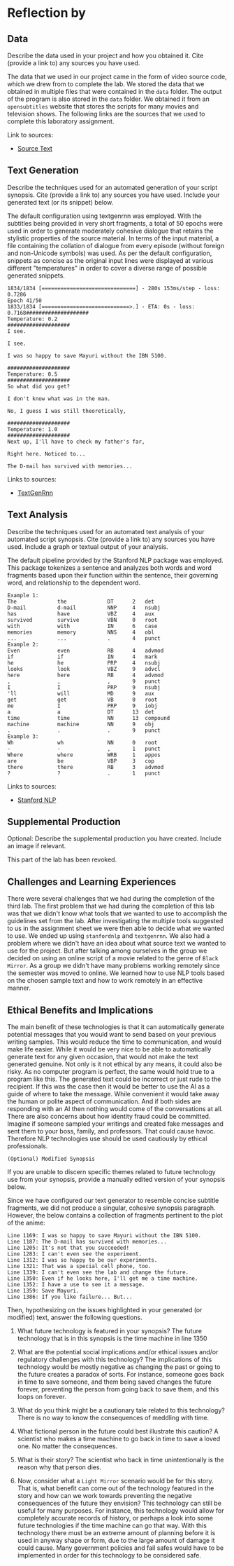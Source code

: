 # Reflection by 

## Data

Describe the data used in your project and how you obtained it. Cite (provide a link to) any sources you have used.

The data that we used in our project came in the form of video source code, which we drew from to complete the lab. We stored the data that we obtained in multiple files that were contained in the `data` folder. The output of the program is also stored in the `data` folder. We obtained it from an `opensubtitles` website that stores the scripts for many movies and television shows. The following links are the sources that we used to complete this laboratory assignment.

Link to sources:
- [Source Text](https://www.opensubtitles.org/en/ssearch/sublanguageid-all/idmovie-136913)

## Text Generation

Describe the techniques used for an automated generation of your script synopsis. Cite (provide a link to) any sources you have used. Include your generated text (or its snippet) below.

The default configuration using textgenrnn was employed. With the subtitles being provided in very short fragments, a total of 50 epochs were used in order to generate moderately cohesive dialogue that retains the stylistic properties of the source material. In terms of the input material, a file containing the collation of dialogue from every episode (without foreign and non-Unicode symbols) was used. As per the default configuration, snippets as concise as the original input lines were displayed at various different "temperatures" in order to cover a diverse range of possible generated snippets.

```
1834/1834 [==============================] - 280s 153ms/step - loss: 0.7286
Epoch 41/50
1833/1834 [============================>.] - ETA: 0s - loss: 0.7168####################
Temperature: 0.2
####################
I see.

I see.

I was so happy to save Mayuri without the IBN 5100.

####################
Temperature: 0.5
####################
So what did you get?

I don't know what was in the man.

No, I guess I was still theoretically,

####################
Temperature: 1.0
####################
Next up, I'll have to check my father's far,

Right here. Noticed to...

The D-mail has survived with memories...
```

Links to sources:
- [TextGenRnn](https://github.com/minimaxir/textgenrnn)

## Text Analysis

Describe the techniques used for an automated text analysis of your automated script synopsis. Cite (provide a link to) any sources you have used. Include a graph or textual output of your analysis.

The default pipeline provided by the Stanford NLP package was employed. This package tokenizes a sentence and analyzes both words and word fragments based upon their function within the sentence, their governing word, and relationship to the dependent word.

```
Example 1:
The             the             DT      2   det
D-mail          d-mail          NNP     4   nsubj
has             have            VBZ     4   aux
survived        survive         VBN     0   root
with            with            IN      6   case
memories        memory          NNS     4   obl
...             ...             .       4   punct
Example 2:
Even            even            RB      4   advmod
if              if              IN      4   mark
he              he              PRP     4   nsubj       
looks           look            VBZ     9   advcl
here            here            RB      4   advmod
,               ,               ,       9   punct
I               I               PRP     9   nsubj
'll             will            MD      9   aux
get             get             VB      0   root
me              I               PRP     9   iobj
a               a               DT      13  det
time            time            NN      13  compound
machine         machine         NN      9   obj
.               .               .       9   punct
Example 3:
Wh              wh              NN      0   root
-               -               ,       1   punct
Where           where           WRB     1   appos
are             be              VBP     3   cop
there           there           RB      3   advmod
?               ?               .       1   punct
```

Links to sources:
- [Stanford NLP](https://stanfordnlp.github.io/stanfordnlp/)

## Supplemental Production
Optional: Describe the supplemental production you have created. Include an image if relevant.

This part of the lab has been revoked.

## Challenges and Learning Experiences

There were several challenges that we had during the completion of the third lab. The first problem that we had during the completion of this lab was that we didn't know what tools that we wanted to use to accomplish the guidelines set from the lab. After investigating the multiple tools suggested to us in the assignment sheet we were then able to decide what we wanted to use. We ended up using `stanfordnlp` and `textgenrnn`. We also had a problem where we didn't have an idea about what source text we wanted to use for the project. But after talking among ourselves in the group we decided on using an online script of a movie related to the genre of `Black Mirror`. As a group we didn't have many problems working remotely since the semester was moved to online. We learned how to use NLP tools based on the chosen sample text and how to work remotely in an effective manner.

## Ethical Benefits and Implications

The main benefit of these technologies is that it can automatically generate potential messages that you would want to send based on your previous writing samples. This would reduce the time to communication, and would make life easier. While it would be very nice to be able to automatically generate text for any given occasion, that would not make the text generated genuine. Not only is it not ethical by any means, it could also be risky.  As no computer program is perfect, the same would hold true to a program like this. The generated text could be incorrect or just rude to the recipient. If this was the case then it would be better to use the AI as a guide of where to take the message. While convenient it would take away the human or polite aspect of communication. And if both sides are responding with an AI then nothing would come of the conversations at all. There are also concerns about how identity fraud could be committed. Imagine if someone sampled your writings and created fake messages and sent them to your boss, family, and professors. That could cause havoc. Therefore NLP technologies use should be used cautiously by ethical professionals.

```
(Optional) Modified Synopsis
```

If you are unable to discern specific themes related to future technology use from your synopsis, provide a manually edited version of your synopsis below.

Since we have configured our text generator to resemble concise subtitle fragments, we did not produce a singular, cohesive synopsis paragraph. However, the below contains a collection of fragments pertinent to the plot of the anime:

```
Line 1169: I was so happy to save Mayuri without the IBN 5100.
Line 1187: The D-mail has survived with memories...
Line 1205: It's not that you succeeded!
Line 1283: I can't even see the experiment.
Line 1312: I was so happy to be our experiments.
Line 1321: That was a special cell phone, too.
Line 1339: I can't even see the lab and change the future.
Line 1350: Even if he looks here, I'll get me a time machine.
Line 1352: I have a use to see it a message.
Line 1359: Save Mayuri.
Line 1386: If you like failure... But...
```

Then, hypothesizing on the issues highlighted in your generated (or modified) text, answer the following questions.

1. What future technology is featured in your synopsis?
The future technology that is in this synopsis is the time machine in line 1350


2. What are the potential social implications and/or ethical issues and/or regulatory challenges with this technology?
The implications of this technology would be mostly negative as changing the past or going to the future creates a paradox of sorts.  For instance, someone goes back in time to save someone, and them being saved changes the future forever, preventing the person from going back to save them, and this loops on forever.

3. What do you think might be a cautionary tale related to this technology?
There is no way to know the consequences of meddling with time.

4. What fictional person in the future could best illustrate this caution?
A scientist who makes a time machine to go back in time to save a loved one.  No matter the consequences.

5. What is their story?
The scientist who back in time unintentionally is the reason why that person dies.

6. Now, consider what a ``Light Mirror`` scenario would be for this story. That is, what benefit can come out of the technology featured in the story and how can we work towards preventing the negative consequences of the future they envision?
This technology can still be useful for many purposes.  For instance, this technology would allow for completely accurate records of history, or perhaps a look into some future technologies if the time machine can go that way.  With this technology there must be an extreme amount of planning before it is used in anyway shape or form, due to the large amount of damage it could cause.  Many government policies and fail safes would have to be implemented in order for this technology to be considered safe.
